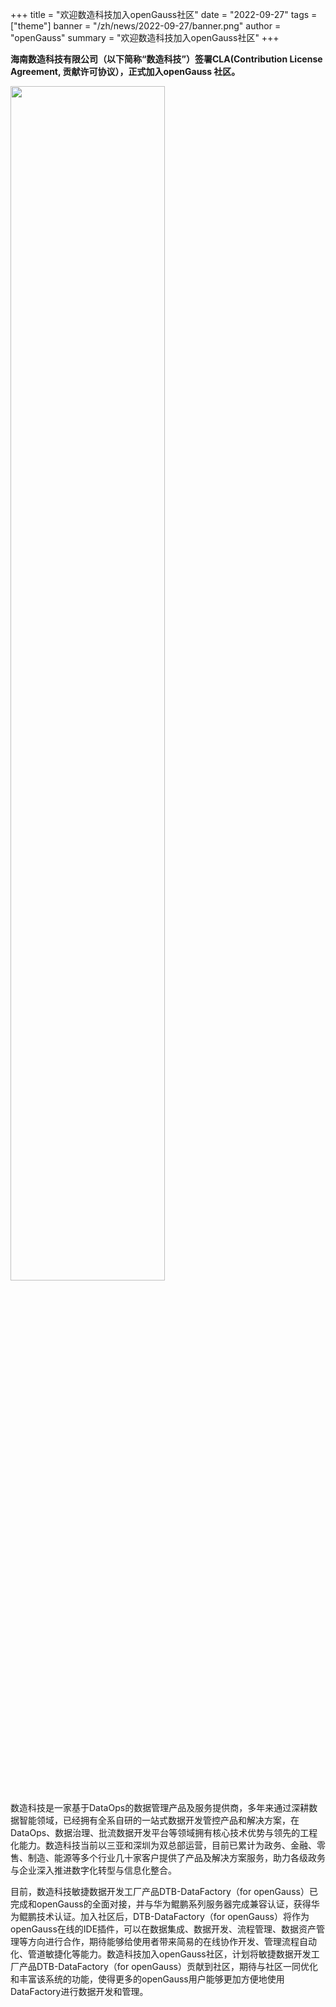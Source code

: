 ﻿+++
title = "欢迎数造科技加入openGauss社区"
date = "2022-09-27"
tags = ["theme"]
banner = "/zh/news/2022-09-27/banner.png"
author = "openGauss"
summary = "欢迎数造科技加入openGauss社区"
+++



**海南数造科技有限公司（以下简称“数造科技”）签署CLA(Contribution License Agreement, 贡献许可协议），正式加入openGauss 社区。**

<img src="/zh/news/2022-09-27/pic1.png" style="width: 70%">


数造科技是一家基于DataOps的数据管理产品及服务提供商，多年来通过深耕数据智能领域，已经拥有全系自研的一站式数据开发管控产品和解决方案，在DataOps、数据治理、批流数据开发平台等领域拥有核心技术优势与领先的工程化能力。数造科技当前以三亚和深圳为双总部运营，目前已累计为政务、金融、零售、制造、能源等多个行业几十家客户提供了产品及解决方案服务，助力各级政务与企业深入推进数字化转型与信息化整合。

目前，数造科技敏捷数据开发工厂产品DTB-DataFactory（for openGauss）已完成和openGauss的全面对接，并与华为鲲鹏系列服务器完成兼容认证，获得华为鲲鹏技术认证。加入社区后，DTB-DataFactory（for openGauss）将作为openGauss在线的IDE插件，可以在数据集成、数据开发、流程管理、数据资产管理等方向进行合作，期待能够给使用者带来简易的在线协作开发、管理流程自动化、管道敏捷化等能力。数造科技加入openGauss社区，计划将敏捷数据开发工厂产品DTB-DataFactory（for openGauss）贡献到社区，期待与社区一同优化和丰富该系统的功能，使得更多的openGauss用户能够更加方便地使用DataFactory进行数据开发和管理。